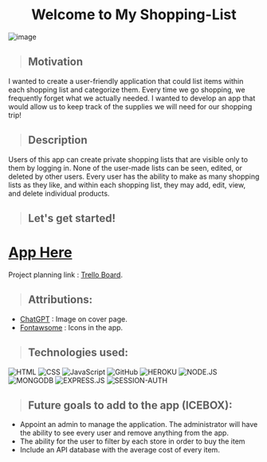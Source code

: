 # <center> **Welcome to My Shopping-List** </center>

![image](https://github.com/user-attachments/assets/a1d26dc7-350c-4d02-9bcb-f655e11a7d49)

> ## Motivation
I wanted to create a user-friendly application that could list items within each shopping list and categorize them. Every time we go shopping, we frequently forget what we actually needed. I wanted to develop an app that would allow us to keep track of the supplies we will need for our shopping trip!

> ## Description
Users of this app can create private shopping lists that are visible only to them by logging in. None of the user-made lists can be seen, edited, or deleted by other users. Every user has the ability to make as many shopping lists as they like, and within each shopping list, they may add, edit, view, and delete individual products.

> ## Let's get started!


# **[App Here](https://syopinglist-56262e06c255.herokuapp.com/)** 


Project planning link : [Trello Board](https://trello.com/b/IHPtyUYa/taes-trello-board).

> ## Attributions:
* [ChatGPT](https://chatgpt.com/) : Image on cover page.
* [Fontawsome](https://fontawesome.com/) : Icons in the app.

> ## Technologies used: 

![HTML](https://img.shields.io/badge/HTML-239120?style=for-the-badge&logo=html5&logoColor=white) ![CSS](https://img.shields.io/badge/CSS-239120?&style=for-the-badge&logo=css3&logoColor=white) ![JavaScript](https://img.shields.io/badge/JavaScript-F7DF1E?style=for-the-badge&logo=javascript&logoColor=black) ![GitHub](https://img.shields.io/badge/GitHub-100000?style=for-the-badge&logo=github&logoColor=white)
![HEROKU](https://img.shields.io/badge/Heroku-430098?style=for-the-badge&logo=heroku&logoColor=white)
![NODE.JS](https://img.shields.io/badge/Node.js-43853D?style=for-the-badge&logo=node.js&logoColor=white)
![MONGODB](https://img.shields.io/badge/MongoDB-4EA94B?style=for-the-badge&logo=mongodb&logoColor=white)
![EXPRESS.JS](https://img.shields.io/badge/Express.js-404D59?style=for-the-badge)
![SESSION-AUTH](https://img.shields.io/badge/Session-000000.svg?style=for-the-badge&logo=Session&logoColor=white)

> ## Future goals to add to the app (ICEBOX):
* Appoint an admin to manage the application. The administrator will have the ability to see every user and remove anything from the app.
* The ability for the user to filter by each store in order to buy the item
* Include an API database with the average cost of every item.




